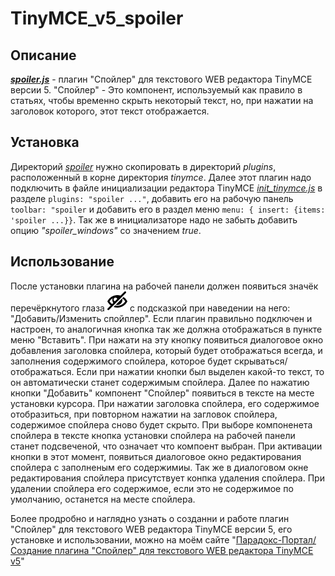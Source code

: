 # TinyMCE_v5_spoiler

## Описание
***[spoiler.js](spoiler/plugin.js)*** - плагин "Спойлер" для текстового WEB редактора TinyMCE версии 5. "Спойлер" - Это компонент, используемый как правило в статьях, чтобы временно скрыть некоторый текст, но, при нажатии на заголовок которого, этот текст отображается.

## Установка
Директорий *[spoiler](spoiler)* нужно скопировать в директорий *plugins*, расположенный в корне директория *tinymce*. Далее этот плагин надо подключить в файле инициализации редактора TinyMCE *[init_tinymce.js](init_tinymce.js)* в разделе `plugins: "spoiler ..."`, добавить его на рабочую панель `toolbar: "spoiler` и добавить его в раздел меню `menu: { insert: {items: 'spoiler ...}}`. Так же в инициализаторе надо не забыть добавить опцию *"spoiler_windows"* со значением *true*.

## Использование
После установки плагина на рабочей панели должен появиться значёк перечёркнутого глаза ![img_spoiler](spoiler/img/eye-blocked.png) с подсказкой при наведении на него: "Добавить/Изменить спойллер". Если плагин правильно подключен и настроен, то аналогичная кнопка так же должна отображаться в пункте меню "Вставить". При нажати на эту кнопку появиться диалоговое окно добавления заголовка спойлера, который будет отображаться всегда, и заполнения содержимого спойлера, которое будет скрываться/отображаться. Если при нажатии кнопки был выделен какой-то текст, то он автоматически станет содержимым спойлера. Далее по нажатию кнопки "Добавить" компонент "Спойлер" появиться в тексте на месте установки курсора. При нажатии заголовка спойлера, его содержимое отобразиться, при повторном нажатии на загловок спойлера, содержимое спойлера сново будет скрыто.
При выборе компоненета спойлера в тексте кнопка установки спойлера на рабочей панели станет подсвеченой, что означает что компоент выбран. При активации кнопки в этот момент, появиться диалоговое окно редактирования спойлера с заполненым его содержимиы. Так же в диалоговом окне редактирования спойлера присутствует конпка удаления спойлера. При удалении спойлера его содержимое, если это не содержимое по умолчанию, останется на месте спойлера.

Более продробно и наглядно узнать о созданни и работе плагин "Спойлер" для текстового WEB редактора TinyMCE версии 5, его установке и использовании, можно на моём сайте "[Парадокс-Портал/Создание плагина "Спойлер" для текстового WEB редактора TinyMCE v5](http://www.paradox-portal.ru/blog/article/7-sozdanie_plagina_spojler_dlya_tekstovogo_web_redaktora_tinymce_v5)"
